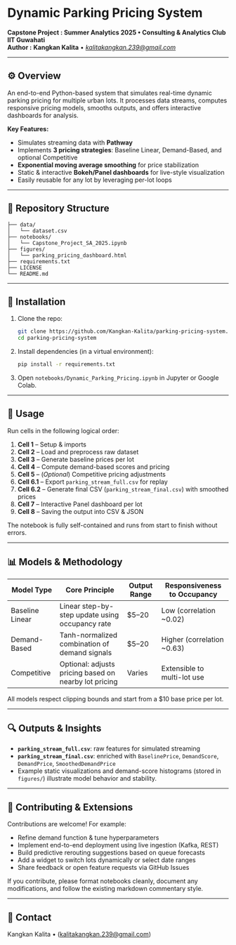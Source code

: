 # Dynamic Parking Pricing System

**Capstone Project : Summer Analytics 2025 • Consulting & Analytics Club IIT Guwahati**  
**Author :** **Kangkan Kalita** • *kalitakangkan.239@gmail.com*

---

## ⚙️ Overview

An end-to-end Python-based system that simulates real-time dynamic parking pricing for multiple urban lots. It processes data streams, computes responsive pricing models, smooths outputs, and offers interactive dashboards for analysis.

**Key Features:**
- Simulates streaming data with **Pathway**
- Implements **3 pricing strategies**: Baseline Linear, Demand-Based, and optional Competitive
- **Exponential moving average smoothing** for price stabilization  
- Static & interactive **Bokeh/Panel dashboards** for live-style visualization
- Easily reusable for any lot by leveraging per-lot loops

---

## 📁 Repository Structure

```text
├── data/
│   └── dataset.csv
├── notebooks/
│   └── Capstone_Project_SA_2025.ipynb
├── figures/
│   └── parking_pricing_dashboard.html
├── requirements.txt
├── LICENSE
└── README.md

````

---

## 🚀 Installation

1. Clone the repo:
   ```bash
   git clone https://github.com/Kangkan-Kalita/parking-pricing-system.git
   cd parking-pricing-system


2. Install dependencies (in a virtual environment):

   ```bash
   pip install -r requirements.txt
   ```
3. Open `notebooks/Dynamic_Parking_Pricing.ipynb` in Jupyter or Google Colab.

---

## 🧪 Usage

Run cells in the following logical order:

1. **Cell 1** – Setup & imports
2. **Cell 2** – Load and preprocess raw dataset
3. **Cell 3** – Generate baseline prices per lot
4. **Cell 4** – Compute demand-based scores and pricing
5. **Cell 5** – (*Optional*) Competitive pricing adjustments
6. **Cell 6.1** – Export `parking_stream_full.csv` for replay
7. **Cell 6.2** – Generate final CSV (`parking_stream_final.csv`) with smoothed prices
8. **Cell 7** – Interactive Panel dashboard per lot
9. **Cell 8** – Saving the output into CSV & JSON

The notebook is fully self-contained and runs from start to finish without errors.

---

## 📊 Models & Methodology

| Model Type      | Core Principle                                        | Output Range | Responsiveness to Occupancy |
| --------------- | ----------------------------------------------------- | ------------ | --------------------------- |
| Baseline Linear | Linear step-by-step update using occupancy rate       | \$5–20       | Low (correlation \~0.02)    |
| Demand-Based    | Tanh-normalized combination of demand signals         | \$5–20       | Higher (correlation \~0.63) |
| Competitive     | Optional: adjusts pricing based on nearby lot pricing | Varies       | Extensible to multi-lot use |

All models respect clipping bounds and start from a \$10 base price per lot.

---

## 🔍 Outputs & Insights

* **`parking_stream_full.csv`**: raw features for simulated streaming
* **`parking_stream_final.csv`**: enriched with `BaselinePrice`, `DemandScore`, `DemandPrice`, `SmoothedDemandPrice`
* Example static visualizations and demand-score histograms (stored in `figures/`) illustrate model behavior and stability.

---

## 🧾 Contributing & Extensions

Contributions are welcome! For example:

* Refine demand function & tune hyperparameters
* Implement end-to-end deployment using live ingestion (Kafka, REST)
* Build predictive rerouting suggestions based on queue forecasts
* Add a widget to switch lots dynamically or select date ranges
* Share feedback or open feature requests via GitHub Issues

If you contribute, please format notebooks cleanly, document any modifications, and follow the existing markdown commentary style.

---

## 📧 Contact

Kangkan Kalita • (kalitakangkan.239@gmail.com)
